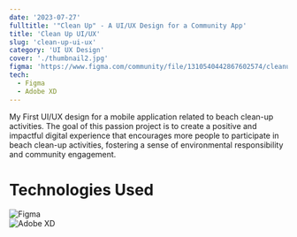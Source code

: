 ```yaml
---
date: '2023-07-27'
fulltitle: '"Clean Up" - A UI/UX Design for a Community App'
title: 'Clean Up UI/UX'
slug: 'clean-up-ui-ux'
category: 'UI UX Design'
cover: './thumbnail2.jpg'
figma: 'https://www.figma.com/community/file/1310540442867602574/cleanup-community-app'
tech:
  - Figma
  - Adobe XD
---
```


My First UI/UX design for a mobile application related to beach clean-up activities. The goal of this passion project is to create a positive and impactful digital experience that encourages more people to participate in beach clean-up activities, fostering a sense of environmental responsibility and community engagement.

# Technologies Used

<div class="container">
  <div class="badge-item">
    <img src="https://img.shields.io/badge/Figma-F24E1E?style=for-the-badge&logo=figma&logoColor=white" alt="Figma" class="badge-image" />
  </div>
  <div class="badge-item">
    <img src="https://img.shields.io/badge/Adobe%20XD-470137?style=for-the-badge&logo=Adobe%20XD&logoColor=#FF61F6" alt="Adobe XD" class="badge-image" />
  </div>
</div>
